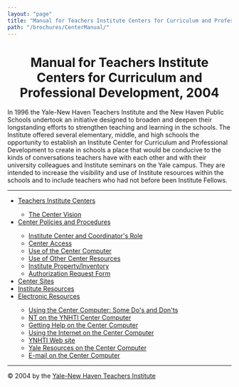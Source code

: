 ```yaml
---
layout: "page"
title: "Manual for Teachers Institute Centers for Curriculum and Professional Development, 2004"
path: "/brochures/CenterManual/"
---
```

<main>
<title>Manual for Teachers Institute Centers for Curriculum and Professional Development, 2004</title>
<meta content="" name="ynhtindex"/>
<center><b><h1>Manual for Teachers Institute Centers for Curriculum and Professional Development, 2004</h1></b></center>
<p>In 1996 the Yale-New Haven Teachers Institute and the New Haven Public Schools undertook an initiative designed to broaden and deepen their longstanding efforts to strengthen teaching and learning in the schools. The Institute offered several elementary, middle, and high schools the opportunity to establish an Institute Center for Curriculum and Professional Development to create in schools a place that would be conducive to the kinds of conversations teachers have with each other and with their university colleagues and Institute seminars on the Yale campus. They are intended to increase the visibility and use of Institute resources within the schools and to include teachers who had not before been Institute Fellows.</p>
<hr width="100%"/>
<ul>
    <li><a href="/brochures/CenterManual/TICenters.html">Teachers Institute Centers</a></li></li>
    <ul>
        <li><a href="/brochures/CenterManual/TICenters.html#a">The Center Vision</a></li></li>
    </ul>
    <li><a href="/brochures/CenterManual/CenterPolicies.html">Center Policies and Procedures</a></li></li>
    <ul>
        <li><a href="/brochures/CenterManual/CenterPolicies.html#a">Institute Center and Coordinator's Role</a></li>
        <li><a href="/brochures/CenterManual/CenterPolicies.html#b">Center Access</a></li>
        <li><a href="/brochures/CenterManual/CenterPolicies.html#c">Use of the Center Computer</a></li>
        <li><a href="/brochures/CenterManual/CenterPolicies.html#d">Use of Other Center Resources</a></li>
        <li><a href="/brochures/CenterManual/CenterPolicies.html#e">Institute Property/Inventory</a></li>
        <li><a href="/brochures/CenterManual/CenterPolicies.html#f">Authorization Request Form</a></li>
    </ul>
    <li><a href="/brochures/CenterManual/CenterSites.html">Center Sites</a></li>
    <li><a href="/brochures/CenterManual/InstituteResources.html">Institute Resources</a></li>
    <li><a href="/brochures/CenterManual/ElectronicResources.html">Electronic Resources</a></li>
    <ul>
        <li><a href="/brochures/CenterManual/ElectronicResources.html#a">Using the Center Computer: Some Do's and Don'ts</a></li>
        <li><a href="/brochures/CenterManual/ElectronicResources.html#b">NT on the YNHTI Center Computer</a></li>
        <li><a href="/brochures/CenterManual/ElectronicResources.html#c">Getting Help on the Center Computer</a></li>
        <li><a href="/brochures/CenterManual/ElectronicResources.html#d">Using the Internet on the Center Computer</a></li>
        <li><a href="/brochures/CenterManual/ElectronicResources.html#e">YNHTI Web site</a></li>
        <li><a href="/brochures/CenterManual/ElectronicResources.html#f">Yale Resources on the Center Computer</a></li>
        <li><a href="/brochures/CenterManual/ElectronicResources.html#g">E-mail on the Center Computer</a></li>
    </ul>
</ul>
<hr/>
© 2004 by the <a href="/">Yale-New Haven Teachers Institute</a></li>
</main>